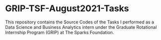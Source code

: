 # GRIP-TSF-August2021-Tasks
This repository contains the Source Codes of the Tasks I performed as a Data Science and Business Analytics intern under the Graduate Rotational Internship Program (GRIP) at The Sparks Foundation.

